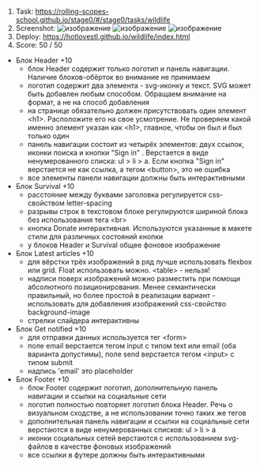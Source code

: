 1. Task: https://rolling-scopes-school.github.io/stage0/#/stage0/tasks/wildlife
2. Screenshot:
   ![изображение](https://user-images.githubusercontent.com/70811102/139672044-e010b8fb-2643-4bab-a281-99f8cfb9a3fd.png)
   ![изображение](https://user-images.githubusercontent.com/70811102/139672097-e09eb3d7-5bc9-4ac9-842c-cc5e6252c80d.png)
   ![изображение](https://user-images.githubusercontent.com/70811102/139672152-961ff5a2-7919-4498-9b39-eb877a06b5a6.png)
3. Deploy: https://hotlovestl.github.io/wildlife/index.html
5. Score: 50 / 50
- Блок Header +10
  - блок Header содержит только логотип и панель навигации. Наличие блоков-обёрток во внимание не принимаем
  - логотип содержит два элемента - svg-иконку и текст. SVG может быть добавлен любым способом. Обращаем внимание на формат, а не на способ добавления  
  - на странице обязательно должен присутствовать один элемент &lt;h1&gt;. Расположите его на свое усмотрение. Не проверяем какой именно элемент указан как &lt;h1&gt;, главное, чтобы он был и был только один
  - панель навигации состоит из четырёх элементов: двух ссылок, иконки поиска и кнопки "Sign in" . Верстается в виде ненумерованного списка: ul > li > a. Если кнопка         "Sign in" верстается не как ссылка, а тегом &lt;button&gt;, это не ошибка
  - все элементы панели навигации должны быть интерактивными
- Блок Survival +10
  - расстояние между буквами заголовка регулируется css-свойством letter-spacing
  - разрывы строк в текстовом блоке регулируются шириной блока без использования тега &lt;br&gt;
  - кнопка Donate интерактивная. Используются указанные в макете стили для различных состояний кнопки
  - у блоков Header и Survival общее фоновое изображение
- Блок Latest articles +10
  - для вёрстки трёх изображений в ряд лучше использовать flexbox или grid. Float использовать можно. &lt;table&gt; - нельзя!
  - надписи поверх изображений можно разместить при помощи абсолютного позиционирования. Менее семантически правильный, но более простой в реализации вариант -               использовать для добавления изображений css-свойство background-image
  - стрелки слайдера интерактивны
- Блок Get notified +10
  - для отправки данных используется тег &lt;form&gt;
  - поле email верстается тегом input с типом text или email (оба варианта допустимы), поле send верстается тегом &lt;input&gt; с типом submit
  - надпись 'email' это placeholder
- Блок Footer +10
  - блок Footer содержит логотип, дополнительную панель навигации и ссылки на социальные сети
  - логотип полностью повторяет логотип блока Header. Речь о визуальном сходстве, а не использовании точно таких же тегов
  - дополнительная панель навигации и ссылки на социальные сети верстаются в виде ненумерованных списков: ul > li > a
  - иконки социальных сетей верстаются с использованием svg-файлов в качестве фоновых изображений
  - все ссылки в футере должны быть интерактивными
